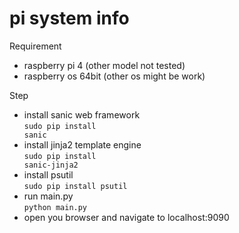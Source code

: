 # pi system info

Requirement <br>
- raspberry pi 4 (other model not tested)
- raspberry os 64bit (other os might be work)

Step
- install sanic web framework <br> <code>sudo pip install sanic</code>
- install jinja2 template engine <br> <code>sudo pip install sanic-jinja2</code>
- install psutil <br> <code>sudo pip install psutil</code>
- run main.py <br> <code>python main.py</code>
- open you browser and navigate to localhost:9090

